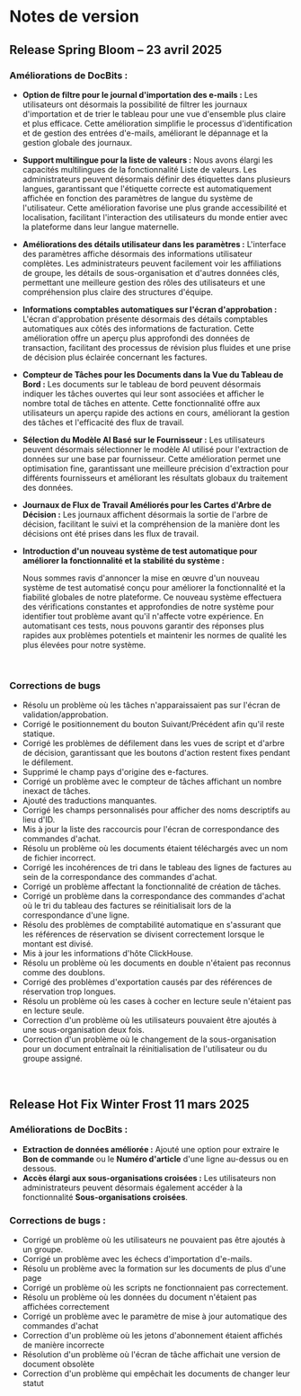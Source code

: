 # Notes de version

## Release Spring Bloom – 23 avril 2025

### Améliorations de DocBits :

* **Option de filtre pour le journal d'importation des e-mails :** Les utilisateurs ont désormais la possibilité de filtrer les journaux d'importation et de trier le tableau pour une vue d'ensemble plus claire et plus efficace. Cette amélioration simplifie le processus d'identification et de gestion des entrées d'e-mails, améliorant le dépannage et la gestion globale des journaux.
* **Support multilingue pour la liste de valeurs :** Nous avons élargi les capacités multilingues de la fonctionnalité Liste de valeurs. Les administrateurs peuvent désormais définir des étiquettes dans plusieurs langues, garantissant que l'étiquette correcte est automatiquement affichée en fonction des paramètres de langue du système de l'utilisateur. Cette amélioration favorise une plus grande accessibilité et localisation, facilitant l'interaction des utilisateurs du monde entier avec la plateforme dans leur langue maternelle.
* **Améliorations des détails utilisateur dans les paramètres :** L'interface des paramètres affiche désormais des informations utilisateur complètes. Les administrateurs peuvent facilement voir les affiliations de groupe, les détails de sous-organisation et d'autres données clés, permettant une meilleure gestion des rôles des utilisateurs et une compréhension plus claire des structures d'équipe.
* **Informations comptables automatiques sur l'écran d'approbation :** L'écran d'approbation présente désormais des détails comptables automatiques aux côtés des informations de facturation. Cette amélioration offre un aperçu plus approfondi des données de transaction, facilitant des processus de révision plus fluides et une prise de décision plus éclairée concernant les factures.
* **Compteur de Tâches pour les Documents dans la Vue du Tableau de Bord :** Les documents sur le tableau de bord peuvent désormais indiquer les tâches ouvertes qui leur sont associées et afficher le nombre total de tâches en attente. Cette fonctionnalité offre aux utilisateurs un aperçu rapide des actions en cours, améliorant la gestion des tâches et l'efficacité des flux de travail.
* **Sélection du Modèle AI Basé sur le Fournisseur :** Les utilisateurs peuvent désormais sélectionner le modèle AI utilisé pour l'extraction de données sur une base par fournisseur. Cette amélioration permet une optimisation fine, garantissant une meilleure précision d'extraction pour différents fournisseurs et améliorant les résultats globaux du traitement des données.
* **Journaux de Flux de Travail Améliorés pour les Cartes d'Arbre de Décision :** Les journaux affichent désormais la sortie de l'arbre de décision, facilitant le suivi et la compréhension de la manière dont les décisions ont été prises dans les flux de travail.
*   **Introduction d'un nouveau système de test automatique pour améliorer la fonctionnalité et la stabilité du système :**

    Nous sommes ravis d'annoncer la mise en œuvre d'un nouveau système de test automatisé conçu pour améliorer la fonctionnalité et la fiabilité globales de notre plateforme. Ce nouveau système effectuera des vérifications constantes et approfondies de notre système pour identifier tout problème avant qu'il n'affecte votre expérience. En automatisant ces tests, nous pouvons garantir des réponses plus rapides aux problèmes potentiels et maintenir les normes de qualité les plus élevées pour notre système.

    ​

### Corrections de bugs

* Résolu un problème où les tâches n'apparaissaient pas sur l'écran de validation/approbation.
* Corrigé le positionnement du bouton Suivant/Précédent afin qu'il reste statique.
* Corrigé les problèmes de défilement dans les vues de script et d'arbre de décision, garantissant que les boutons d'action restent fixes pendant le défilement.
* Supprimé le champ pays d'origine des e-factures.
* Corrigé un problème avec le compteur de tâches affichant un nombre inexact de tâches.
* Ajouté des traductions manquantes.
* Corrigé les champs personnalisés pour afficher des noms descriptifs au lieu d'ID.
* Mis à jour la liste des raccourcis pour l'écran de correspondance des commandes d'achat.
* Résolu un problème où les documents étaient téléchargés avec un nom de fichier incorrect.
* Corrigé les incohérences de tri dans le tableau des lignes de factures au sein de la correspondance des commandes d'achat.
* Corrigé un problème affectant la fonctionnalité de création de tâches.
* Corrigé un problème dans la correspondance des commandes d'achat où le tri du tableau des factures se réinitialisait lors de la correspondance d'une ligne.
* Résolu des problèmes de comptabilité automatique en s'assurant que les références de réservation se divisent correctement lorsque le montant est divisé.
* Mis à jour les informations d'hôte ClickHouse.
* Résolu un problème où les documents en double n'étaient pas reconnus comme des doublons.
* Corrigé des problèmes d'exportation causés par des références de réservation trop longues.
* Résolu un problème où les cases à cocher en lecture seule n'étaient pas en lecture seule.
* Correction d'un problème où les utilisateurs pouvaient être ajoutés à une sous-organisation deux fois.
* Correction d'un problème où le changement de la sous-organisation pour un document entraînait la réinitialisation de l'utilisateur ou du groupe assigné.

​

## Release Hot Fix Winter Frost 11 mars 2025

### Améliorations de DocBits :

* **Extraction de données améliorée :** Ajouté une option pour extraire le **Bon de commande** ou le **Numéro d'article** d'une ligne au-dessus ou en dessous.
* **Accès élargi aux sous-organisations croisées :** Les utilisateurs non administrateurs peuvent désormais également accéder à la fonctionnalité **Sous-organisations croisées**.

### **Corrections de bugs :**

* Corrigé un problème où les utilisateurs ne pouvaient pas être ajoutés à un groupe.
* Corrigé un problème avec les échecs d'importation d'e-mails.
* Résolu un problème avec la formation sur les documents de plus d'une page
* Corrigé un problème où les scripts ne fonctionnaient pas correctement.
* Résolu un problème où les données du document n'étaient pas affichées correctement
* Corrigé un problème avec le paramètre de mise à jour automatique des commandes d'achat
* Correction d'un problème où les jetons d'abonnement étaient affichés de manière incorrecte
* Résolution d'un problème où l'écran de tâche affichait une version de document obsolète
* Correction d'un problème qui empêchait les documents de changer leur statut
